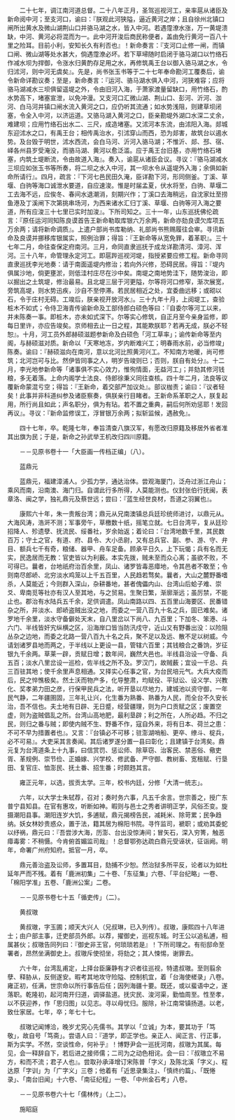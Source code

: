 <!-- { "loadSidebar": true } -->
　　二十七年，调江南河道总督。二十八年正月，圣驾巡视河工，亲率扈从诸臣及新命阅中河；至支河口，谕曰：『朕观此河狭隘，逼近黄河之岸；且自徐州北镇口闸所出黄水及微山湖荆山口并骆马湖之水，皆入中河。若遇霪潦水涨，万一黄堤溃缺，中河、黄河必将混而为一。此中河开浚后商民称便者，盖由免行黄河一百八十里之险耳。目前小利，安知长久有利否也』！新命奏言：『支河口止修一闸，而镇口闸、微山湖等处水甚大，倘遇霪潦必坏。若下草埽随时启闭于骆马湖口以竹络石作减水坝为捍御，令涨水归黄酌存足用之水，再修筑禹王台以御入骆马湖之水，令归沭河，则中河无虞矣』。先是，尚书张玉书等于二十七年奉命勘河工覆奏后，谕令新命详勘议奏；至是，新命奏言：『运河、骆马湖水俱入中河，河狭难容；应将骆马湖减水三坝俱留遥堤之外，令由旧河入海，于萧家渡量留缺口，用竹络石，酌水势高下，堵塞宣泄，以免冲漫。又支河口汇微山湖、荆山口、彭河、沂河、泇河、白马河并镇口闸水流入黄河之口，应仍听其流通；如水势浅阻，则建草坝闭塞，令全入中河，以济运道。又骆马湖入黄河之口，臣亲勘堤外湖口水深二丈余，难建坝；应用竹络石出水二、三尺，成造堵塞。又沭河本东流，由沭阳入海。郯城东迎沭水之口，有禹王台；相传禹治水，引沭穿山而西，恐为郯害，故筑台以遏水势。及台毁于明世，沭水西流，会白马河、沂河入骆马湖；不惟沂、郯、邳、宿、峄各州县岁受淹没，而骆马湖、黄河以愈泛滥。应于禹王台旧基，亦用竹络石堵塞，内筑土堤断流，令由故道入海』。奏入，谕扈从诸臣会议。寻议：『骆马湖减水三坝应如张玉书等所奏，将二坝之水入中河，其一坝水令从遥堤外入海；余俱如新命所请行』。四月，疏言：『下河七邑民田久淹，臣详勘下河，形同侧釜。丁溪、草堰、白驹等海口诚泄水要道，自应速浚。惟是时届孟夏，伏水将至，白驹、草堰二工去海不远，应俟冬、春间水退潮消，刻期兴作；丁溪口去海稍远，自沈家灶至捞鱼港及丁溪闸下次第挑串场河，为西来诸水汇归丁溪、草堰、白驹等河入海之要道，所有应浚三十七里已实时加浚』。下所司知之。三十一年，山东巡抚佛伦疏言：『原任运河同知陈良谟首告王新命勒取库银六万余两，新命亦劾良谟欠库项五万余两；请将新命调质』。上遣户部尚书库勒纳、礼部尚书熊赐履往会审。寻讯新命及良谟并挪移库银属实，照例治罪；得旨：『王新命等从宽免罪，着革职』。三十七年二月，命往查保定府南河。三月，命同直隶巡抚于成龙详勘清河、漳河、浑河。三十八年，命管理永定河工。即扈跸巡视河堤，指授紧要应修工程。新命寻同直隶巡抚李光地奏：请于南面遥堤内修治；若向外兴修，恐碍民居。得旨：『堤内俱属沙地，倘更壅淤，则低洼村庄尽在沙中矣。南堤之南地势洼下，随势浚治，即以掘出之土筑堤，修治最易。且北堤三层于河更隘，尔等将河口修窄，渐次展宽，旁筑高堤，则水势迅疾，沙自不至停滞。若民居相近之处，宜委曲远移；或砌以石，令于庄村无碍。工竣后，朕亲视开放河水』。三十九年十月，上阅堤工，查验桩木不如式；令侍卫海青传谕新命及工部侍郎白硕色等曰：『自委尔等河工以来，并未陈奏一事。即桩木，亦未如式深下。尔等实心修筑，自正月至今亲身监修，即每日里许，亦应告竣矣。京师相去止一日之程，其能欺朕耶？若再无成，朕必不轻恕』。十月，河工员外郎赫硕滋题参新命及白硕色「河工草率」；谕传新命等至内阁，与赫硕滋对质。新命以「天寒地冻，岁内断难兴工；明春雨水前，必当修竣」陈奏。谕曰：『赫硕滋向在南河，意以北河比照黄河兴工。不知南方地暖，尚可修筑；北河岂可与比。然伊皆同事之人，明岁告竣则已；否则，朕自有处分』。十二月，李光地参新命等「诸事俱不实心效力，惟徇情面，无益河工」；并劾其修河钱粮，多无着落。上命内阁学士法良、侍郎徐秉义同往查核。四十年二月，法良等议覆新命蒙混亏空；得旨：『王新命，着交部严加议处』。部议枷责；谕曰：『议者轻矣！此事并非科道纠参及诸臣察奏，俱朕亲行目睹者。王新命系革职之人，朕复起用，所行尚且如此；声名职分，俱为有玷。若不置之重典，嗣后何所劝惩耶！发回再议』。寻议：『新命监修误工，浮冒银万余两；拟斩监候，遇赦免』。

　　四十七年，卒。乾隆七年，奉旨清查八旗汉军，有愿改归原籍及移居外省者准其出旗为民；于是，新命之孙武举王机改归四川原籍。

　　－－见原书卷十一「大臣画一传档正编」（八）。

　　蓝鼎元

　　蓝鼎元，福建漳浦人。少孤力学，通达治体。尝观海厦门，泛舟过浙江舟山；乘风而南，沿南澳、海门归。自谓此行多所得，人莫能测也。仪封张伯行抚闽，表章洛、闽之学，独礼鼎元及蔡世远；尝曰：『蓝生经世良材，吾道之羽翼也』。

　　康熙六十年，朱一贵叛台湾；鼎元从兄南澳镇总兵廷珍统师进讨，以鼎元从。大海风涛，浩涆不测；军事旁午，草檄数十纸，摇笔立就。七日台湾平，复从廷珍招降人、殄遗孽、抚流民、绥番社，岁余始返；着论曰：『台湾地数千里，其民数百万；守土之官，有道、府、县令、大小丞尉，又有总兵官、副、参、游、守、弁目、额兵七千有奇，粮储、器甲、舟车足备。顾承平日久，上下玩愒；兵有名而无实，民逸居而无教：官吏皆以为利薮。本实先拨，贼未至而众心离；虽欲不败，不可得已。曩者，台地祇府治百余里，凤山、诸罗皆毒恶瘴地，令其邑者不敢至；令则南尽郎峤、北穷淡水鸡笼以上千五百里，人民趋若骛矣。曩者，大山之麓野番嗜杀，人莫能近；今则群入深山，杂耕番地，甚者傀儡内山、台湾山后蛤子难、崇爻、卑南觅等社亦有汉人至其地，与之贸易。生聚日繁，渐廓渐远；虽厉禁，不能止也。郡治有水陆兵五千余，足供调遣。凤山南路以四、五百里山海要区、民番错杂之所，并淡水、郎峤盗贼出没之地，而委之一营八百九十名之兵，固已难矣。诸罗地千余里，淡水守备僻处天末，自八里岔以下尚八、九百里；下加冬、笨港、斗六门、半线皆奸宄纵横之区，沿海岸口皆当防汛戍守，近山又有野番出没：以险阻丛杂之边地，而委之北路一营八百九十名之兵，聚不足以及远、散不足以树威。今请划诸罗县地而两之，于半线以上更设一县，管辖六百里；其钱粮合之番饷，岁征银九千余两。草莱一辟，贡赋日增；数年间，巍然大邑也。半线县治设一守备、兵五百；淡水八里岔设一巡检，佐半线之所不及。罗汉门，故贼薮；宜设一千总、兵三百驻其地；使千余里声息相通。又择实心任事之官，为台民培元气。大兵大疫而后，民之悴憔极矣。然土沃而物产多，化导整肃，均赋役、平狱讼、设义学、兴教化、奖孝弟力田之彦，行保甲民兵之法，听开垦以尽地力，建城池以资守御，一年民气静，二年疆圉固，三年礼让兴，化生番为熟番、熟番为人民，而全台不久安长治，吾不信也。夫土地有日辟、无日蹙，经营疆理，则为户口贡赋之区；废置空虚，则为盗贼倡乱之所。台湾山高地肥，最利垦辟；利之所在，人所必趋。不归之民，则归之番与贼；即使内贼不生、野番不作，寇自外来，将有日本、荷兰之患：不可不早为措置者也』。又言：『台镇必不可移；驻澎湖哨船、更卒、缭斗、椗兵，必不可易』。大吏采其言奏闻。其后诸罗遂分置一县曰彰化；且建镇于台湾矣。鼎元复为台湾道条上十九事，曰信赏罚、惩讼师、除草窃、治客民、禁恶俗、儆吏胥、革规例、崇节俭、正婚嫁、兴学校、修武备、严守御、教树畜、宽租赋、行垦田、复官庄、恤澎民、抚土番、招生番；时颇韪其言。

　　雍正元年，以选，拔贡太学。三年，校书内廷，分修「大清一统志」。

　　六年，以大学士朱轼荐，召对；奏时务六事，凡五千余言。世宗善之，授广东普宁县知县。在官有惠攻，听断如神。暇则与邑士之秀者讲明正学，风俗丕变。旋摄潮阳县事。潮阳连岁大饥，多逋赋，鼎元揭榜告民，减耗米、除苛累；民争趋纳。妖女林妙贵惑众，置于法，籍其居为棉阳书院。寻忤监司，褫职；或劝其委蛇以纾祸，鼎元曰：『吾尝涉大海，历澎、台出没惊涛间；冒矢石，深入穷箐，触恶瘴毒雾：不稍慑。今肯俯首媚监司哉』！总督鄂弥达疏白鼎元受诬状，征诣阙。明年，命署广州府知府。抵官一月，卒。

　　鼎元善治盗及讼师，多置耳目，劾捕不少恕。然治狱多所平反，论者以为如杜延年严而不残。着有「鹿洲初集」二十卷、「东征集」六卷、「平台纪略」一卷、「棉阳学准」五卷、「鹿洲公案」二卷。

　　－－见原书卷七十五「循吏传」（二）。

　　黄叔璈

　　黄叔璈，字玉圃；顺天大兴人（兄叔琳，已入列传）。叔璈，康熙四十八年进士；由户部主事，迁吏部员外郎。以荐，擢御史，巡视东城。时王公以追私逋，相属甚伙；叔璈告同列曰：『御史非王官，何琐琐若是』！下所司理之。有衔邸命至署者，昂然坐满御史上。叔璈斥使彻坐，将劾之；其人悚惕，谢罪去。

　　六十年，台湾乱甫定，上择台臣廉静有才识者往巡视，特遣叔璈。至则翦余孽、释胁从，反侧遂安。暇考其地攻守险隘、控制机宜，着「台海使槎录」八卷。雍正初，任满，世宗命以所行事告后任；因列海疆十要。既还，或以蜚语中之，遂落职。乾隆初，起河南开归道，调驿盐道。抚灾民、浚河渠，勤恤周至。性至孝，以不获迎养，作「思归图」以见志。寻以母忧归。服除，补江南常镇扬道。以老，致仕家居。七年，卒；年七十七。

　　叔璈记闻博洽，晚岁尤究心先儒书。其学以「立诚」为本，要其功于「笃敬」，故自号「笃斋」。尝语人曰：『道学，即正学也。亲正人、闻正言、行正事，斯为实学。不然，空谈性命，何补乎』！博野尹会一巡抚河南，叔璈为其属。每见，会一释辞自下，若后进之接师儒；二司为之动色相诧。会一曰：『叔璈立不易方，和而不流；君子人也』。尝取孙承泽增订宋陈普「字义」及陈北溪「字义」、程达原「字训」为「广字义」三卷；他着有「近思录集注」、「慎终约篇」、「既惓录」、「南台旧闻」十六卷、「南征纪程」一卷、「中州金石考」八卷。

　　－－见原书卷六十七「儒林传」（上二）。

　　施昭庭

